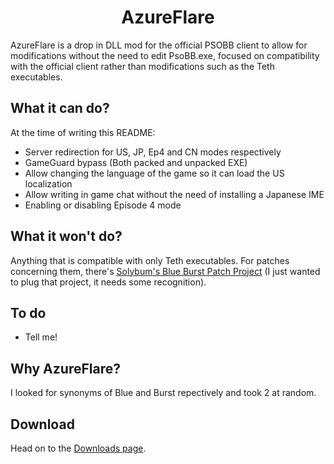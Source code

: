 # <center>AzureFlare</center>
AzureFlare is a drop in DLL mod for the official PSOBB client to allow for modifications without the need to edit PsoBB.exe, focused on compatibility with the official client rather than modifications such as the Teth executables.

## What it can do?
At the time of writing this README:
* Server redirection for US, JP, Ep4 and CN modes respectively
* GameGuard bypass (Both packed and unpacked EXE)
* Allow changing the language of the game so it can load the US localization
* Allow writing in game chat without the need of installing a Japanese IME
* Enabling or disabling Episode 4 mode

## What it won't do?
Anything that is compatible with only Teth executables. For patches concerning them, there's [Solybum's Blue Burst Patch Project](https://github.com/Solybum/Blue-Burst-Patch-Project) (I just wanted to plug that project, it needs some recognition).

## To do
* Tell me!

## Why AzureFlare?
I looked for synonyms of Blue and Burst repectively and took 2 at random.

## Download
Head on to the [Downloads page](https://github.com/Repflez/AzureFlare/releases).